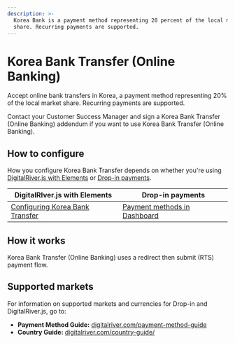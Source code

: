 ```yaml
---
description: >-
  Korea Bank is a payment method representing 20 percent of the local market
  share. Recurring payments are supported.
---
```


# Korea Bank Transfer (Online Banking)

Accept online bank transfers in Korea, a payment method representing 20% of the local market share. Recurring payments are supported. &#x20;

Contact your Customer Success Manager and sign a Korea Bank Transfer (Online Banking) addendum if you want to use Korea Bank Transfer (Online Banking).

## How to configure

How you configure Korea Bank Transfer depends on whether you're using [DigitalRiver.js with Elements](../payment-integrations-1/digitalriver.js/) or [Drop-in payments](../payment-integrations-1/drop-in/).  &#x20;

| DigitalRIver.js with Elements                                                                                       | Drop-in payments                                                                         |
| ------------------------------------------------------------------------------------------------------------------- | ---------------------------------------------------------------------------------------- |
| [Configuring Korea Bank Transfer](../payment-integrations-1/digitalriver.js/payment-methods/korea-bank-transfer.md) | [Payment methods in Dashboard](../../administration/dashboard/settings/payment-methods/) |

## How it works

Korea Bank Transfer (Online Banking) uses a redirect then submit (RTS) payment flow.

## Supported markets <a href="#supported-geographies" id="supported-geographies"></a>

For information on supported markets and currencies for Drop-in and DigitalRiver.js, go to:

* **Payment Method Guide:** [digitalriver.com/payment-method-guide](https://www.digitalriver.com/payment-method-guide/)
* **Country Guide:** [digitalriver.com/country-guide/](https://www.digitalriver.com/country-guide/)

